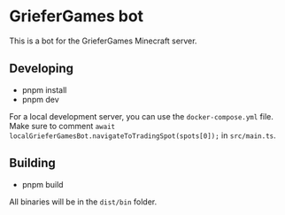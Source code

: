 # GrieferGames bot

This is a bot for the GrieferGames Minecraft server.

## Developing

- pnpm install
- pnpm dev

For a local development server, you can use the `docker-compose.yml` file.
Make sure to comment `await localGrieferGamesBot.navigateToTradingSpot(spots[0]);` in `src/main.ts`.

## Building

- pnpm build

All binaries will be in the `dist/bin` folder.
